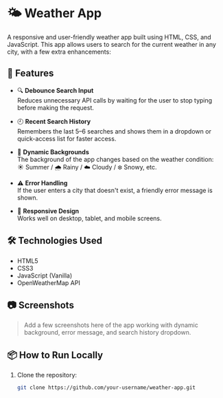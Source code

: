 # 🌤️ Weather App

A responsive and user-friendly weather app built using HTML, CSS, and JavaScript. This app allows users to search for the current weather in any city, with a few extra enhancements:

## 🚀 Features

- 🔍 **Debounce Search Input**  
  Reduces unnecessary API calls by waiting for the user to stop typing before making the request.

- 🕘 **Recent Search History**  
  Remembers the last 5–6 searches and shows them in a dropdown or quick-access list for faster access.

- 🎨 **Dynamic Backgrounds**  
  The background of the app changes based on the weather condition:  
  ☀️ Summer / 🌧️ Rainy / ☁️ Cloudy / ❄️ Snowy, etc.

- ⚠️ **Error Handling**  
  If the user enters a city that doesn't exist, a friendly error message is shown.

- 📱 **Responsive Design**  
  Works well on desktop, tablet, and mobile screens.

## 🛠️ Technologies Used

- HTML5
- CSS3
- JavaScript (Vanilla)
- OpenWeatherMap API

## 📷 Screenshots

> Add a few screenshots here of the app working with dynamic background, error message, and search history dropdown.

## 📦 How to Run Locally

1. Clone the repository:
   ```bash
   git clone https://github.com/your-username/weather-app.git
   ```

